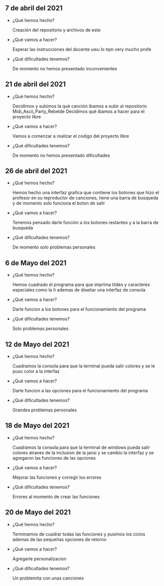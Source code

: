 ## 7 de abril del 2021

- ¿Qué hemos hecho?
  
   Creación del repositorio y archivos de este 
   
- ¿Qué vamos a hacer?

   Esperar las instrucciones del docente uwu lo tqm very mucho profe
   
- ¿Qué dificultades tenemos?

   De momento no hemos presentado inconvenientes
   
## 21 de abril del 2021 

- ¿Qué hemos hecho?
   
   Decidimos y subimos la qué canción ibamos a subir al repositorio Midi_Ascii_Party_Rebelde
   Decidimos qué ibamos a hacer para el proyecto libre
   
- ¿Qué vamos a hacer?

   Vamos a comenzar a realizar el codigo del proyecto libre 
   
- ¿Qué dificultades tenemos?
   
   De momento no hemos presentado dificultades
   
## 26 de abril del 2021 

- ¿Qué hemos hecho?

   Hemos hecho una interfaz grafica que contiene los botones que hizo el profesor en su reproductor 
   de canciones, tiene una barra de busqueda y de momento solo funciona el boton de salir 
   
- ¿Qué vamos a hacer?

   Tenemos pensado darle función a los botones restantes y a la barra de busqueda
   
- ¿Qué dificultades tenemos?

   De momento solo problemas personales
   
## 6 de Mayo del 2021 

- ¿Qué hemos hecho?

   Hemos cuadrado el programa para que imprima tildes y caracteres especiales como la ñ ademas 
   de diseñar una interfaz de consola
   
- ¿Qué vamos a hacer?

   Darle funcion a los botones para el funcionamiento del programa
   
- ¿Qué dificultades tenemos?

   Solo problemas personales

## 12 de Mayo del 2021 

- ¿Qué hemos hecho?

   Cuadramos la consola para que la terminal pueda salir colores y se le puso color a la interfaz
   
- ¿Qué vamos a hacer?

   Darle funcion a las opciones para el funcionamiento del programa
   
- ¿Qué dificultades tenemos?

   Grandes problemas personales

## 18 de Mayo del 2021 

- ¿Qué hemos hecho?

   Cuadramos la consola para que la terminal de windows pueda salir colores atraves de la inclusion de
   la jansi y se cambio la interfaz y se agregaron las funciones de las opciones
   
- ¿Qué vamos a hacer?

   Mejorar las funciones y corregir los errores
   
- ¿Qué dificultades tenemos?

  Errores al momento de crear las funciones
  
## 20 de Mayo del 2021 

- ¿Qué hemos hecho?

   Terminamos de cuadrar todas las funciones y pusimos los ciclos ademas de las pequeñas opciones de retorno
   
- ¿Qué vamos a hacer?

   Agregarle personalizacion
   
- ¿Qué dificultades tenemos?

   Un problemita con unas canciones
